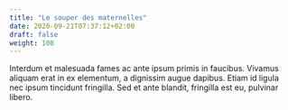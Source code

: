 ```yaml
---
title: "Le souper des maternelles"
date: 2020-09-21T07:37:12+02:00
draft: false
weight: 100
---
```


Interdum et malesuada fames ac ante ipsum primis in faucibus. Vivamus aliquam erat in ex elementum, a dignissim augue dapibus. Etiam id ligula nec ipsum tincidunt fringilla. Sed et ante blandit, fringilla est eu, pulvinar libero.
